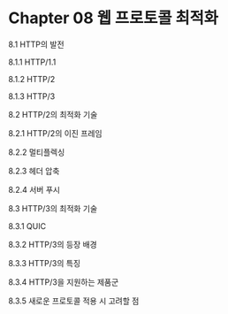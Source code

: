 # Chapter 08 웹 프로토콜 최적화

8.1 HTTP의 발전

8.1.1 HTTP/1.1

8.1.2 HTTP/2

8.1.3 HTTP/3

8.2 HTTP/2의 최적화 기술

8.2.1 HTTP/2의 이진 프레임

8.2.2 멀티플렉싱

8.2.3 헤더 압축

8.2.4 서버 푸시

8.3 HTTP/3의 최적화 기술

8.3.1 QUIC

8.3.2 HTTP/3의 등장 배경

8.3.3 HTTP/3의 특징

8.3.4 HTTP/3을 지원하는 제품군

8.3.5 새로운 프로토콜 적용 시 고려할 점
